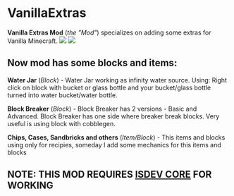 # VanillaExtras
**Vanilla Extras Mod** (*the "Mod"*) specializes on adding some extras for Vanilla Minecraft.
[![](http://cf.way2muchnoise.eu/full_270296_downloads.svg)](https://minecraft.curseforge.com/projects/vanilla-extras-mod)
[![](http://cf.way2muchnoise.eu/versions/270296.svg)](https://minecraft.curseforge.com/projects/vanilla-extras-mod)

## Now mod has some blocks and items:

**Water Jar** (*Block*) - Water Jar working as infinity water source. Using: Right click on block with bucket or glass bottle and your bucket/glass bottle turned into water bucket/water bottle.

**Block Breaker** (*Block*) - Block Breaker has 2 versions - Basic and Advanced. Block Breaker has one side where breaker break blocks. Very useful is using block with cobblegen.

**Chips, Cases, Sandbricks and others** (*Item/Block*) - This items and blocks using only for recipies, someday I add some mechanics for this items and blocks

## NOTE: THIS MOD REQUIRES [ISDEV CORE](https://minecraft.curseforge.com/projects/isdevcore) FOR WORKING
